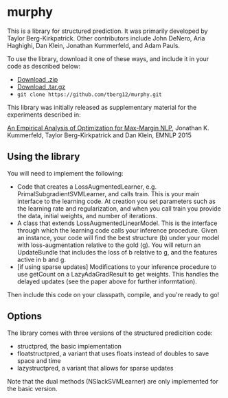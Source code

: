 # murphy

This is a library for structured prediction. It was primarily developed by Taylor Berg-Kirkpatrick. Other contributors include John DeNero, Aria Haghighi, Dan Klein, Jonathan Kummerfeld, and Adam Pauls.

To use the library, download it one of these ways, and include it in your code as described below:

- [Download .zip](https://github.com/tberg12/murphy/zipball/master)
- [Download .tar.gz](https://github.com/tberg12/murphy/tarball/master)
- `git clone https://github.com/tberg12/murphy.git`

This library was initially released as supplementary material for the experiments described in:

  [An Empirical Analysis of Optimization for Max-Margin NLP](https://aclweb.org/anthology/D15-1369),
  Jonathan K. Kummerfeld, Taylor Berg-Kirkpatrick and Dan Klein,
  EMNLP 2015

## Using the library

You will need to implement the following:

- Code that creates a LossAugmentedLearner, e.g. PrimalSubgradientSVMLearner, and calls train. This is your main interface to the learning code. At creation you set parameters such as the learning rate and regularization, and when you call train you provide the data, initial weights, and number of iterations.
- A class that extends LossAugmentedLinearModel. This is the interface through which the learning code calls your inference procedure. Given an instance, your code will find the best structure (b) under your model with loss-augmentation relative to the gold (g). You will return an UpdateBundle that includes the loss of b relative to g, and the features active in b and g.
- [if using sparse updates] Modifications to your inference procedure to use getCount on a LazyAdaGradResult to get weights. This handles the delayed updates (see the paper above for further informtation).

Then include this code on your classpath, compile, and you're ready to go!

## Options

The library comes with three versions of the structured predicition code:

- structpred, the basic implementation
- floatstructpred, a variant that uses floats instead of doubles to save space and time
- lazystructpred, a variant that allows for sparse updates

Note that the dual methods (NSlackSVMLearner) are only implemented for the basic version.

